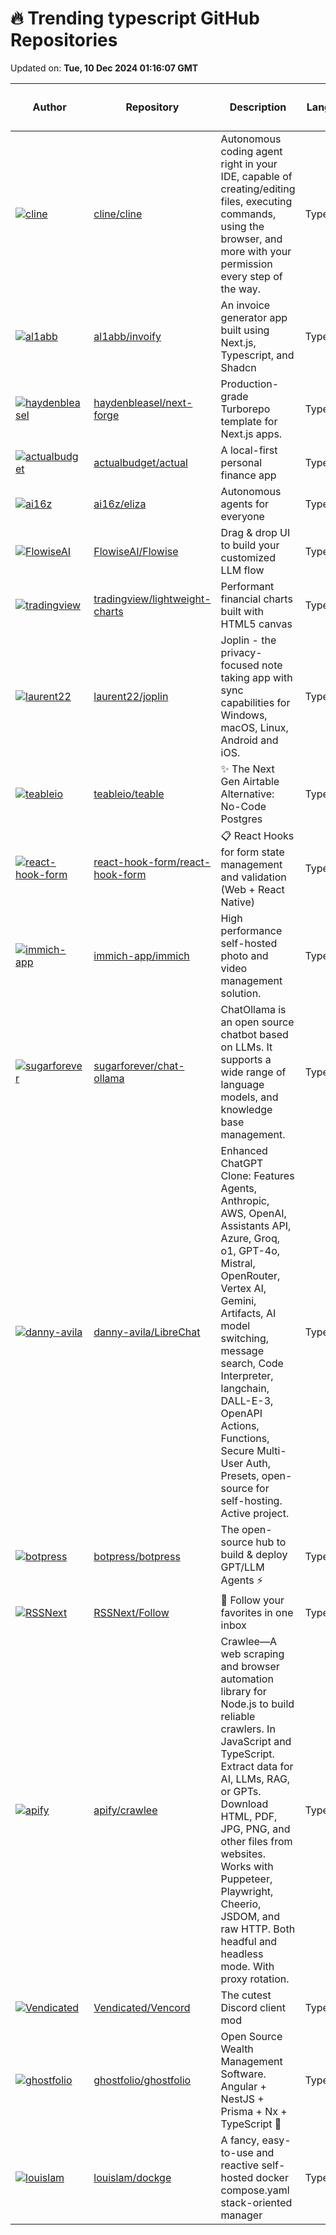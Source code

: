 # 🔥 Trending typescript GitHub Repositories

Updated on: **Tue, 10 Dec 2024 01:16:07 GMT**

| Author | Repository | Description | Language | ⭐ Total Stars | 🌟 Stars Today |
|--------|------------|-------------|----------|----------------|----------------|
| [![cline](https://avatars.githubusercontent.com/u/7799382?s=40&v=4)](https://github.com/cline) | [cline/cline](https://github.com/cline/cline) | Autonomous coding agent right in your IDE, capable of creating/editing files, executing commands, using the browser, and more with your permission every step of the way. | TypeScript | 13999 | 275 |
| [![al1abb](https://avatars.githubusercontent.com/u/60220042?s=40&v=4)](https://github.com/al1abb) | [al1abb/invoify](https://github.com/al1abb/invoify) | An invoice generator app built using Next.js, Typescript, and Shadcn | TypeScript | 1097 | 141 |
| [![haydenbleasel](https://avatars.githubusercontent.com/u/4142719?s=40&v=4)](https://github.com/haydenbleasel) | [haydenbleasel/next-forge](https://github.com/haydenbleasel/next-forge) | Production-grade Turborepo template for Next.js apps. | TypeScript | 4450 | 58 |
| [![actualbudget](https://avatars.githubusercontent.com/u/886567?s=40&v=4)](https://github.com/actualbudget) | [actualbudget/actual](https://github.com/actualbudget/actual) | A local-first personal finance app | TypeScript | 15950 | 20 |
| [![ai16z](https://avatars.githubusercontent.com/u/18633264?s=40&v=4)](https://github.com/ai16z) | [ai16z/eliza](https://github.com/ai16z/eliza) | Autonomous agents for everyone | TypeScript | 3543 | 154 |
| [![FlowiseAI](https://avatars.githubusercontent.com/u/26460777?s=40&v=4)](https://github.com/FlowiseAI) | [FlowiseAI/Flowise](https://github.com/FlowiseAI/Flowise) | Drag & drop UI to build your customized LLM flow | TypeScript | 32250 | 31 |
| [![tradingview](https://avatars.githubusercontent.com/u/3112183?s=40&v=4)](https://github.com/tradingview) | [tradingview/lightweight-charts](https://github.com/tradingview/lightweight-charts) | Performant financial charts built with HTML5 canvas | TypeScript | 9947 | 61 |
| [![laurent22](https://avatars.githubusercontent.com/u/1285584?s=40&v=4)](https://github.com/laurent22) | [laurent22/joplin](https://github.com/laurent22/joplin) | Joplin - the privacy-focused note taking app with sync capabilities for Windows, macOS, Linux, Android and iOS. | TypeScript | 46465 | 17 |
| [![teableio](https://avatars.githubusercontent.com/u/113977203?s=40&v=4)](https://github.com/teableio) | [teableio/teable](https://github.com/teableio/teable) | ✨ The Next Gen Airtable Alternative: No-Code Postgres | TypeScript | 13591 | 54 |
| [![react-hook-form](https://avatars.githubusercontent.com/u/10513364?s=40&v=4)](https://github.com/react-hook-form) | [react-hook-form/react-hook-form](https://github.com/react-hook-form/react-hook-form) | 📋 React Hooks for form state management and validation (Web + React Native) | TypeScript | 41814 | 13 |
| [![immich-app](https://avatars.githubusercontent.com/u/27055614?s=40&v=4)](https://github.com/immich-app) | [immich-app/immich](https://github.com/immich-app/immich) | High performance self-hosted photo and video management solution. | TypeScript | 53797 | 76 |
| [![sugarforever](https://avatars.githubusercontent.com/u/404421?s=40&v=4)](https://github.com/sugarforever) | [sugarforever/chat-ollama](https://github.com/sugarforever/chat-ollama) | ChatOllama is an open source chatbot based on LLMs. It supports a wide range of language models, and knowledge base management. | TypeScript | 2686 | 2 |
| [![danny-avila](https://avatars.githubusercontent.com/u/110412045?s=40&v=4)](https://github.com/danny-avila) | [danny-avila/LibreChat](https://github.com/danny-avila/LibreChat) | Enhanced ChatGPT Clone: Features Agents, Anthropic, AWS, OpenAI, Assistants API, Azure, Groq, o1, GPT-4o, Mistral, OpenRouter, Vertex AI, Gemini, Artifacts, AI model switching, message search, Code Interpreter, langchain, DALL-E-3, OpenAPI Actions, Functions, Secure Multi-User Auth, Presets, open-source for self-hosting. Active project. | TypeScript | 19655 | 40 |
| [![botpress](https://avatars.githubusercontent.com/u/1315508?s=40&v=4)](https://github.com/botpress) | [botpress/botpress](https://github.com/botpress/botpress) | The open-source hub to build & deploy GPT/LLM Agents ⚡️ | TypeScript | 12882 | 6 |
| [![RSSNext](https://avatars.githubusercontent.com/u/41265413?s=40&v=4)](https://github.com/RSSNext) | [RSSNext/Follow](https://github.com/RSSNext/Follow) | 🧡 Follow your favorites in one inbox | TypeScript | 19790 | 130 |
| [![apify](https://avatars.githubusercontent.com/u/23726914?s=40&v=4)](https://github.com/apify) | [apify/crawlee](https://github.com/apify/crawlee) | Crawlee—A web scraping and browser automation library for Node.js to build reliable crawlers. In JavaScript and TypeScript. Extract data for AI, LLMs, RAG, or GPTs. Download HTML, PDF, JPG, PNG, and other files from websites. Works with Puppeteer, Playwright, Cheerio, JSDOM, and raw HTTP. Both headful and headless mode. With proxy rotation. | TypeScript | 15955 | 15 |
| [![Vendicated](https://avatars.githubusercontent.com/u/45497981?s=40&v=4)](https://github.com/Vendicated) | [Vendicated/Vencord](https://github.com/Vendicated/Vencord) | The cutest Discord client mod | TypeScript | 9394 | 20 |
| [![ghostfolio](https://avatars.githubusercontent.com/u/4159106?s=40&v=4)](https://github.com/ghostfolio) | [ghostfolio/ghostfolio](https://github.com/ghostfolio/ghostfolio) | Open Source Wealth Management Software. Angular + NestJS + Prisma + Nx + TypeScript 🤍 | TypeScript | 4681 | 18 |
| [![louislam](https://avatars.githubusercontent.com/u/1336778?s=40&v=4)](https://github.com/louislam) | [louislam/dockge](https://github.com/louislam/dockge) | A fancy, easy-to-use and reactive self-hosted docker compose.yaml stack-oriented manager | TypeScript | 13417 | 27 |
